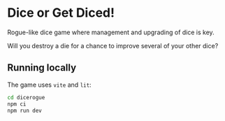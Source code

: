 # Dice or Get Diced!

Rogue-like dice game where management and upgrading of dice is key.

Will you destroy a die for a chance to improve several of your other dice?


## Running locally

The game uses `vite` and `lit`:
```sh
cd dicerogue
npm ci
npm run dev
```
